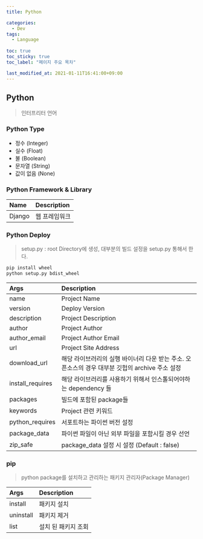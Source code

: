 ```yaml
---
title: Python

categories:
  - Dev
tags:
  - Language
  
toc: true
toc_sticky: true
toc_label: "페이지 주요 목차"

last_modified_at: 2021-01-11T16:41:00+09:00
---
```


## Python ##

> 인터프리터 언어

### Python Type ###

- 정수 (Integer)
- 실수 (Float)
- 불 (Boolean)
- 문자열 (String)
- 값이 없음 (None)

### Python Framework & Library ###

| Name | Description |
| :--- | :---------- |
| Django | 웹 프레임워크 |

### Python Deploy ###

> setup.py : root Directory에 생성, 대부분의 빌드 설정을 setup.py 통해서 한다.

```bash
pip install wheel
python setup.py bdist_wheel
```

| Args | Description |
| :--- | :---------- |
| name | Project Name |
| version | Deploy Version |
| description | Project Description |
| author | Project Author |
| author_email | Project Author Email |
| url | Project Site Address |
| download_url | 해당 라이브러리의 실행 바이너리 다운 받는 주소. 오픈소스의 경우 대부분 깃헙의 archive 주소 설정 |
| install_requires | 해당 라이브러리를 사용하기 위해서 인스톨되어야하는 dependency 들 |
| packages | 빌드에 포함된 package들 |
| keywords | Project 관련 키워드 |
| python_requires | 서포트하는 파이썬 버전 설정 |
| package_data | 파이썬 파일이 아닌 외부 파일을 포함시킬 경우 선언 |
| zip_safe | package_data 설정 시 설정 (Default : false) |

### pip ###

> python package를 설치하고 관리하는 패키지 관리자(Package Manager)

| Args | Description |
| :--- | :---------- |
| install | 패키지 설치 |
| uninstall | 패키지 제거 |
| list | 설치 된 패키지 조회 |
